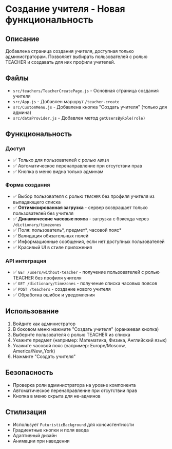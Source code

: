 # Создание учителя - Новая функциональность

## Описание
Добавлена страница создания учителя, доступная только администраторам. Позволяет выбирать пользователей с ролью TEACHER и создавать для них профили учителей.

## Файлы
- `src/teachers/TeacherCreatePage.js` - Основная страница создания учителя
- `src/App.js` - Добавлен маршрут `/teacher-create`
- `src/CustomMenu.js` - Добавлена кнопка "Создать учителя" (только для админа)
- `src/dataProvider.js` - Добавлен метод `getUsersByRole(role)`

## Функциональность

### Доступ
- ✅ Только для пользователей с ролью `ADMIN`
- ✅ Автоматическое перенаправление при отсутствии прав
- ✅ Кнопка в меню видна только админам

### Форма создания
- ✅ Выбор пользователя с ролью `TEACHER` без профиля учителя из выпадающего списка
- ✅ **Оптимизированная загрузка** - сервер возвращает только пользователей без учителя
- ✅ **Динамические часовые пояса** - загрузка с бэкенда через `/dictionary/timezones`
- ✅ Поля: пользователь*, предмет*, часовой пояс*
- ✅ Валидация обязательных полей
- ✅ Информационные сообщения, если нет доступных пользователей
- ✅ Красивый UI в стиле приложения

### API интеграция
- ✅ `GET /users/without-teacher` - получение пользователей с ролью TEACHER без профиля учителя
- ✅ `GET /dictionary/timezones` - получение списка часовых поясов
- ✅ `POST /teachers` - создание нового учителя
- ✅ Обработка ошибок и уведомления

## Использование

1. Войдите как администратор
2. В боковом меню нажмите "Создать учителя" (оранжевая кнопка)
3. Выберите пользователя с ролью TEACHER из списка
4. Укажите предмет (например: Математика, Физика, Английский язык)
5. Укажите часовой пояс (например: Europe/Moscow, America/New_York)
6. Нажмите "Создать учителя"

## Безопасность
- Проверка роли администратора на уровне компонента
- Автоматическое перенаправление при отсутствии прав
- Кнопка в меню скрыта для не-админов

## Стилизация
- Использует `FuturisticBackground` для консистентности
- Градиентные кнопки и поля ввода
- Адаптивный дизайн
- Анимации при наведении
